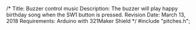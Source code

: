 /*
        Title: Buzzer control music
        Description: The buzzer will play happy birthday song when the SW1 button is pressed. 
        Revision Date: March 13, 2018
        Requirements:  Arduino with 321Maker Shield
*/
#include "pitches.h"; 

